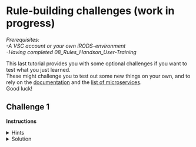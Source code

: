 # Rule-building challenges (work in progress)

*Prerequisites:*  
*-A VSC account or your own iRODS-environment*  
*-Having completed 08_Rules_Handson_User-Training*


This last tutorial provides you with some optional challenges if you want to test what you just learned.  
These might challenge you to test out some new things on your own, and to rely on the [documentation](https://docs.irods.org/4.2.8/plugins/irods_rule_language/) and the [list of microservices](https://docs.irods.org/4.2.8/doxygen/).   
Good luck!

## Challenge 1

**Instructions**

<details>
  <summary>Hints</summary>

  Try using these skills/microservices to complete the task:
    -Skill 1
    -Microservice 1
    -Microservice2

</details>

<details>
  <summary>Solution</summary>

  ```
  The code goes here
  ```

</details>






